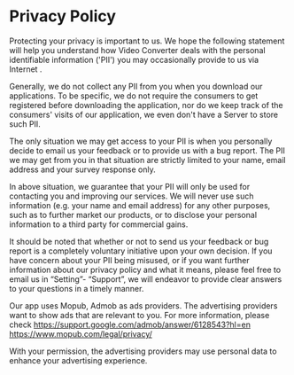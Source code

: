 # Privacy Policy

Protecting your privacy is important to us. We hope the following statement will help you understand how Video Converter deals with the personal identifiable information ('PII') you may occasionally provide to us via Internet .

Generally, we do not collect any PII from you when you download our applications. To be specific, we do not require the consumers to get registered before downloading the application, nor do we keep track of the consumers' visits of our application, we even don't have a Server to store such PII.

The only situation we may get access to your PII is when you personally decide to email us your feedback or to provide us with a bug report. The PII we may get from you in that situation are strictly limited to your name, email address and your survey response only.

In above situation, we guarantee that your PII will only be used for contacting you and improving our services. We will never use such information (e.g. your name and email address) for any other purposes, such as to further market our products, or to disclose your personal information to a third party for commercial gains.

It should be noted that whether or not to send us your feedback or bug report is a completely voluntary initiative upon your own decision. If you have concern about your PII being misused, or if you want further information about our privacy policy and what it means, please feel free to email us in “Setting”- “Support”, we will endeavor to provide clear answers to your questions in a timely manner.

Our app uses Mopub, Admob as ads providers.
The advertising providers want to show ads that are relevant to you. For more information, please check
https://support.google.com/admob/answer/6128543?hl=en
https://www.mopub.com/legal/privacy/

With your permission, the advertising providers may use personal data to enhance your advertising experience.
